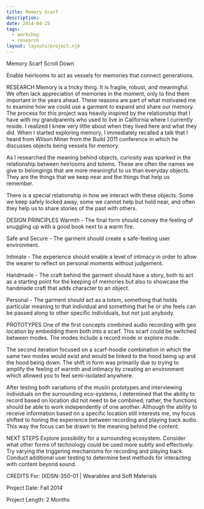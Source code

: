 ```yaml
---
title: Memory Scarf
description:
date: 2014-04-25
tags:
  - workshop
  - research
layout: layouts/project.njk
---
```


Memory Scarf
Scroll Down

Enable heirlooms to act as vessels for memories that connect generations.

RESEARCH
Memory is a tricky thing. It is fragile, robust, and meaningful. We often lack appreciation of memories in the moment, only to find them important in the years ahead. These reasons are part of what motivated me to examine how we could use a garment to expand and share our memory. The process for this project was heavily inspired by the relationship that I have with my grandparents who used to live in California where I currently reside. I realized I knew very little about when they lived here and what they did. When I started exploring memory, I immediately recalled a talk that I heard from Wilson Miner from the Build 2011 conference in which he discusses objects being vessels for memory.

As I researched the meaning behind objects, curiosity was sparked in the relationship between heirlooms and totems. These are often the names we give to belongings that are more meaningful to us than everyday objects. They are the things that we keep near and the things that help us remember.

There is a special relationship in how we interact with these objects. Some we keep safely locked away, some we cannot help but hold near, and often they help us to share stories of the past with others.

DESIGN PRINCIPLES
Warmth - The final form should convey the feeling of snuggling up with a good book next to a warm fire.

Safe and Secure - The garment should create a safe-feeling user environment.

Intimate - The experience should enable a level of intimacy in order to allow the wearer to reflect on personal moments without judgement.

Handmade - The craft behind the garment should have a story, both to act as a starting point for the keeping of memories but also to showcase the handmade craft that adds character to an object.

Personal - The garment should act as a totem, something that holds particular meaning to that individual and something that he or she feels can be passed along to other specific individuals, but not just anybody.

PROTOTYPES
One of the first concepts combined audio recording with geo location by embedding them both into a scarf. This scarf could be switched between modes. The modes include a record mode or explore mode.

The second iteration focused on a scarf-hoodie combination in which the same two modes would exist and would be linked to the hood being up and the hood being down. The shift in form was primarily due to trying to amplify the feeling of warmth and intimacy by creating an environment which allowed you to feel semi-isolated anywhere.

After testing both variations of the muslin prototypes and interviewing individuals on the surrounding eco-systems, I determined that the ability to record based on location did not need to be combined; rather, the functions should be able to work independently of one another. Although the ability to receive information based on a specific location still interests me, my focus shifted to honing the experience between recording and playing back audio. This way the focus can be drawn to the meaning behind the content.

NEXT STEPS
Explore possibility for a surrounding ecosystem.
Consider what other forms of technology could be used more subtly and effectively.
Try varying the triggering mechanisms for recording and playing back.
Conduct additional user testing to determine best methods for interacting with content beyond sound.

CREDITS
For: IXDSN-350-01 | Wearables and Soft Materials

Project Date: Fall 2014

Project Length: 2 Months

